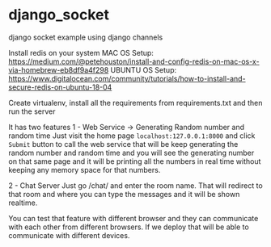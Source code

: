 # django_socket
django socket example using django channels


Install redis on your system
MAC OS Setup: https://medium.com/@petehouston/install-and-config-redis-on-mac-os-x-via-homebrew-eb8df9a4f298
UBUNTU OS Setup: https://www.digitalocean.com/community/tutorials/how-to-install-and-secure-redis-on-ubuntu-18-04

Create virtualenv, install all the requirements from requirements.txt and then run the server


It has two features
1 - Web Service -> Generating Random number and random time
Just visit the home page `localhost:127.0.0.1:8000` and click `Submit` button to call the web service that will be keep generating the random number and random time and you will see the generating number on that same page and it will be printing  all the numbers in real time without keeping any memory space for that numbers.


2 - Chat Server
Just go /chat/ and enter the room name. That will redirect to that room and where you can type the messages and it will be shown realtime.

You can test that feature with different browser and they can communicate with each other from different browsers. If we deploy that will be able to communicate with different devices.
